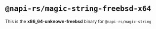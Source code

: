 # `@napi-rs/magic-string-freebsd-x64`

This is the **x86_64-unknown-freebsd** binary for `@napi-rs/magic-string`
